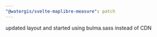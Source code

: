 ```yaml
---
"@watergis/svelte-maplibre-measure": patch
---
```


updated layout and started using bulma.sass instead of CDN
